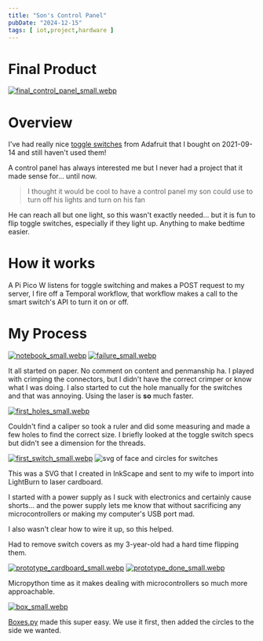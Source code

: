 ```yaml
---
title: "Son's Control Panel"
pubDate: "2024-12-15"
tags: [ iot,project,hardware ]
---
```


[//]: # (todo: show the link to the box website)

[//]: # (todo: list out colors)

[//]: # (todo: list out parts list)

[//]: # (todo: 2021 she got laser)

[//]: # (todo: fritzing)

[//]: # (code reference)

[//]: # (pic of wires in box)

[//]: # (power)

# Final Product

[![final_control_panel_small.webp](../../assets/control_panel/final_control_panel_small.webp)](/images/final_control_panel.jpg)

# Overview

I've had really nice [toggle switches](https://www.adafruit.com/product/3218) from Adafruit that I bought on 2021-09-14
and still haven't used them!

A control panel has always interested me but I never had a project that it made sense for... until now.

> I thought it would be cool to have a control panel my son could use to turn off his lights and turn on his fan

He can reach all but one light, so this wasn't exactly needed... but it is fun to flip toggle switches, especially if
they light up. Anything to make bedtime easier.

# How it works

A Pi Pico W listens for toggle switching and makes a POST request to my server, I fire off a Temporal workflow, that
workflow makes a call to the smart switch's API to turn it on or off.

# My Process

[![notebook_small.webp](../../assets/control_panel/notebook_small.webp)](/images/control_panel/notebook.jpg)
[![failure_small.webp](../../assets/control_panel/failure_small.webp)](/images/control_panel/failure.jpg)

It all started on paper. No comment on content and penmanship ha. I played with crimping the connectors, but I didn't
have the correct crimper or know what I was doing. I also started to cut the hole manually for the switches and that was
annoying. Using the
laser is **so** much faster.

[![first_holes_small.webp](../../assets/control_panel/first_holes_small.webp)](/images/control_panel/first_holes.jpg)

Couldn't find a caliper so took a ruler and did some measuring and made a few holes to find the correct size. I briefly
looked at the toggle switch specs but didn't see a dimension for the threads.

[![first_switch_small.webp](../../assets/control_panel/first_switch_small.webp)](/images/control_panel/first_switch.jpg)
![svg of face and circles for switches](/troy-command-center-v20241214.svg )

This was a SVG that I created in InkScape and sent to my wife to import into LightBurn to laser cardboard.

I started with a power supply as I suck with electronics and certainly cause shorts... and the power supply lets me know
that without sacrificing any microcontrollers or making my computer's USB port mad.

I also wasn't clear how to wire it up, so this helped.

<p class="terminal-alert terminal-alert-primary">Had to remove switch covers as my 3-year-old had a hard time flipping them.</p>

[![prototype_cardboard_small.webp](../../assets/control_panel/prototype_cardboard_small.webp)](/images/control_panel/prototype_cardboard.jpg)
[![prototype_done_small.webp](../../assets/control_panel/prototype_done_small.webp)](/images/control_panel/prototype_done.jpg)

Micropython time as it makes dealing with microcontrollers so much more approachable.

[![box_small.webp](../../assets/control_panel/box_small.webp)](/images/control_panel/box.jpg)

[Boxes.py](https://boxes.hackerspace-bamberg.de/) made this super easy. We use it first, then added the circles to the
side we wanted.




